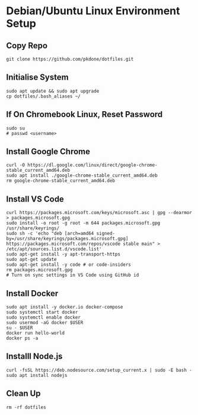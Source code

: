 # Debian/Ubuntu Linux Environment Setup

## Copy Repo

```console
git clone https://github.com/pkdone/dotfiles.git
```

## Initialise System

```console
sudo apt update && sudo apt upgrade
cp dotfiles/.bash_aliases ~/
```

## If On Chromebook Linux, Reset Password

```console
sudo su
# passwd <username>
```

## Install Google Chrome

```console
curl -O https://dl.google.com/linux/direct/google-chrome-stable_current_amd64.deb
sudo apt install ./google-chrome-stable_current_amd64.deb
rm google-chrome-stable_current_amd64.deb
```

## Install VS Code

```console
curl https://packages.microsoft.com/keys/microsoft.asc | gpg --dearmor > packages.microsoft.gpg
sudo install -o root -g root -m 644 packages.microsoft.gpg /usr/share/keyrings/
sudo sh -c 'echo "deb [arch=amd64 signed-by=/usr/share/keyrings/packages.microsoft.gpg] https://packages.microsoft.com/repos/vscode stable main" > /etc/apt/sources.list.d/vscode.list'
sudo apt-get install -y apt-transport-https
sudo apt-get update
sudo apt-get install -y code # or code-insiders
rm packages.microsoft.gpg
# Turn on sync settings in VS Code using GitHub id
```

## Install Docker

```console
sudo apt install -y docker.io docker-compose
sudo systemctl start docker
sudo systemctl enable docker
sudo usermod -aG docker $USER
su - $USER
docker run hello-world
docker ps -a
```

## Installl Node.js

```console
curl -fsSL https://deb.nodesource.com/setup_current.x | sudo -E bash -
sudo apt install nodejs
```

## Clean Up

```console
rm -rf dotfiles
```
